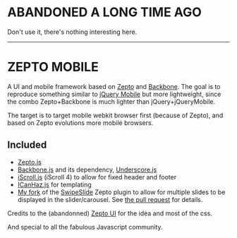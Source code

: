 # ABANDONED A LONG TIME AGO

Don't use it, there's nothing interesting here.

***

# ZEPTO MOBILE

A UI and mobile framework based on [Zepto](http://zeptojs.com/) and [Backbone](http://documentcloud.github.com/backbone/). The goal is to reproduce something similar to [jQuery Mobile](http://jquerymobile.com/) but more lightweight, since the combo Zepto+Backbone is much lighter than jQuery+jQueryMobile.

The target is to target mobile webkit browser first (because of Zepto), and based on Zepto evolutions more mobile browsers.

## Included

* [Zepto.js](http://zeptojs.com/)
* [Backbone.js](https://github.com/documentcloud/backbone/) and its dependency, [Underscore.js](https://github.com/documentcloud/underscore)
* [iScroll.js](http://cubiq.org/iscroll-4) (iScroll 4) to allow for fixed header and footer
* [ICanHaz.js](https://github.com/andyet/ICanHaz.js) for templating
* [My fork](https://github.com/DjebbZ/swipeslide/tree/multi) of the [SwipeSlide](https://github.com/max-power/swipeslide) Zepto plugin to allow for multiple slides to be displayed in the slider/carousel. See [the pull request](https://github.com/max-power/swipeslide/pull/1) for details.

Credits to the (abandonned) [Zepto UI](https://github.com/ollym/zepto-ui) for the idea and most of the css.

And special to all the fabulous Javascript community.

